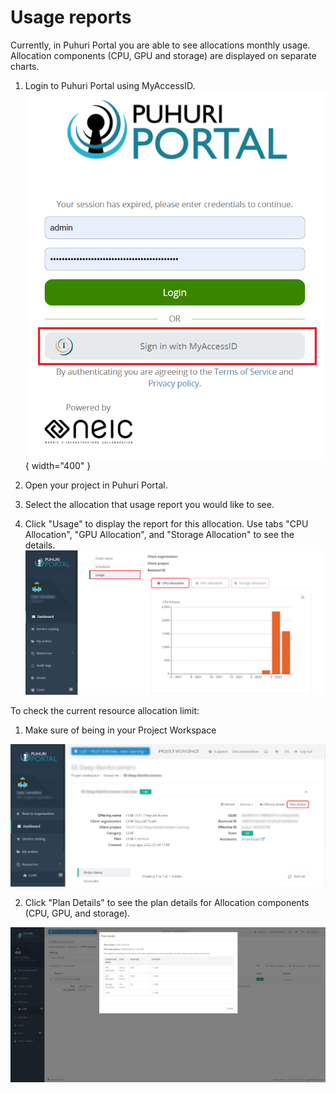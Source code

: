 # Usage reports

Currently, in Puhuri Portal you are able to see allocations monthly usage. Allocation components (CPU, GPU and storage) are displayed on separate charts.

1. Login to Puhuri Portal using MyAccessID.
   ![Login](../assets/Login.PNG){ width="400" }

2. Open your project in Puhuri Portal.
3. Select the allocation that usage report you would like to see.
4. Click "Usage" to display the report for this allocation. Use tabs "CPU Allocation", "GPU Allocation", and "Storage Allocation" to see the details. 
   ![Usage](../assets/puhuri_usage.jpg)
   
To check the current resource allocation limit:

1. Make sure of being in your Project Workspace 
 
  ![Plan Details_Button](../assets/plan_details_button.jpg)
  
2. Click "Plan Details" to see the plan details for Allocation components (CPU, GPU, and storage).
  
  ![Plan Details](../assets/plan_details.jpg)
